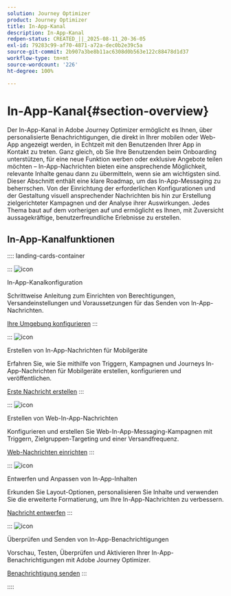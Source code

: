 ```yaml
---
solution: Journey Optimizer
product: Journey Optimizer
title: In-App-Kanal
description: In-App-Kanal
redpen-status: CREATED_||_2025-08-11_20-36-05
exl-id: 79283c99-af70-4871-a72a-dec0b2e39c5a
source-git-commit: 2b907a3be8b11ac6308d0b563e122c88478d1d37
workflow-type: tm+mt
source-wordcount: '226'
ht-degree: 100%

---
```


# In-App-Kanal{#section-overview}

Der In-App-Kanal in Adobe Journey Optimizer ermöglicht es Ihnen, über personalisierte Benachrichtigungen, die direkt in Ihrer mobilen oder Web-App angezeigt werden, in Echtzeit mit den Benutzenden Ihrer App in Kontakt zu treten. Ganz gleich, ob Sie Ihre Benutzenden beim Onboarding unterstützen, für eine neue Funktion werben oder exklusive Angebote teilen möchten – In-App-Nachrichten bieten eine ansprechende Möglichkeit, relevante Inhalte genau dann zu übermitteln, wenn sie am wichtigsten sind. Dieser Abschnitt enthält eine klare Roadmap, um das In-App-Messaging zu beherrschen. Von der Einrichtung der erforderlichen Konfigurationen und der Gestaltung visuell ansprechender Nachrichten bis hin zur Erstellung zielgerichteter Kampagnen und der Analyse ihrer Auswirkungen. Jedes Thema baut auf dem vorherigen auf und ermöglicht es Ihnen, mit Zuversicht aussagekräftige, benutzerfreundliche Erlebnisse zu erstellen.

## In-App-Kanalfunktionen

:::: landing-cards-container

:::
![icon](https://cdn.experienceleague.adobe.com/icons/gear.svg)

In-App-Kanalkonfiguration

Schrittweise Anleitung zum Einrichten von Berechtigungen, Versandeinstellungen und Voraussetzungen für das Senden von In-App-Nachrichten.

[Ihre Umgebung konfigurieren](../using/in-app/inapp-configuration.md)
:::

:::
![icon](https://cdn.experienceleague.adobe.com/icons/list-check.svg)

Erstellen von In-App-Nachrichten für Mobilgeräte

Erfahren Sie, wie Sie mithilfe von Triggern, Kampagnen und Journeys In-App-Nachrichten für Mobilgeräte erstellen, konfigurieren und veröffentlichen.

[Erste Nachricht erstellen](../using/in-app/create-in-app.md)
:::

:::
![icon](https://cdn.experienceleague.adobe.com/icons/puzzle-piece.svg?lang=de)

Erstellen von Web-In-App-Nachrichten

Konfigurieren und erstellen Sie Web-In-App-Messaging-Kampagnen mit Triggern, Zielgruppen-Targeting und einer Versandfrequenz.

[Web-Nachrichten einrichten](../using/in-app/create-in-app-web.md)
:::

:::
![icon](https://cdn.experienceleague.adobe.com/icons/paint-brush.svg?lang=de)

Entwerfen und Anpassen von In-App-Inhalten

Erkunden Sie Layout-Optionen, personalisieren Sie Inhalte und verwenden Sie die erweiterte Formatierung, um Ihre In-App-Nachrichten zu verbessern.

[Nachricht entwerfen](../using/in-app/design-in-app.md)
:::

:::
![icon](https://cdn.experienceleague.adobe.com/icons/paper-plane.svg?lang=de)

Überprüfen und Senden von In-App-Benachrichtigungen

Vorschau, Testen, Überprüfen und Aktivieren Ihrer In-App-Benachrichtigungen mit Adobe Journey Optimizer.

[Benachrichtigung senden](../using/in-app/send-in-app.md)
:::

::::
